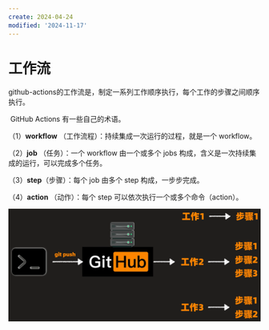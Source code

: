 ```yaml
---
create: 2024-04-24
modified: '2024-11-17'
---
```


# 工作流

​	github-actions的工作流是，制定一系列工作顺序执行，每个工作的步骤之间顺序执行。

​	GitHub Actions 有一些自己的术语。

（1）**workflow** （工作流程）：持续集成一次运行的过程，就是一个 workflow。

（2）**job** （任务）：一个 workflow 由一个或多个 jobs 构成，含义是一次持续集成的运行，可以完成多个任务。

（3）**step**（步骤）：每个 job 由多个 step 构成，一步步完成。

（4）**action** （动作）：每个 step 可以依次执行一个或多个命令（action）。

![image-20240424192504836](./assets/image-20240424192504836.png)